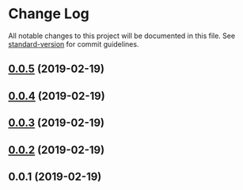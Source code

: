 # Change Log

All notable changes to this project will be documented in this file. See [standard-version](https://github.com/conventional-changelog/standard-version) for commit guidelines.

<a name="0.0.5"></a>
## [0.0.5](https://github.com/davidroyer/nuxtcms/compare/v0.0.4...v0.0.5) (2019-02-19)



<a name="0.0.4"></a>
## [0.0.4](https://github.com/davidroyer/nuxtcms/compare/v0.0.3...v0.0.4) (2019-02-19)



<a name="0.0.3"></a>
## [0.0.3](https://github.com/davidroyer/nuxtcms/compare/v0.0.2...v0.0.3) (2019-02-19)



<a name="0.0.2"></a>
## [0.0.2](https://github.com/davidroyer/nuxtcms/compare/v0.0.1...v0.0.2) (2019-02-19)



<a name="0.0.1"></a>
## 0.0.1 (2019-02-19)
